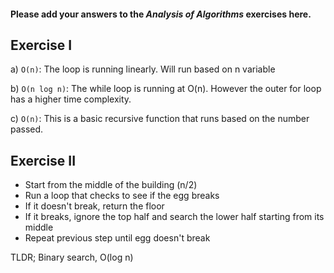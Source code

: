 #### Please add your answers to the ***Analysis of  Algorithms*** exercises here.

## Exercise I

a) `O(n)`: The loop is running linearly. Will run based on n variable


b) `O(n log n)`: The while loop is running at O(n). However the outer for loop has a higher time complexity.


c) `O(n)`: This is a basic recursive function that runs based on the number passed.

## Exercise II
- Start from the middle of the building (n/2)
- Run a loop that checks to see if the egg breaks
- If it doesn't break, return the floor
- If it breaks, ignore the top half and search the lower half starting from its middle
- Repeat previous step until egg doesn't break

TLDR; Binary search, O(log n)